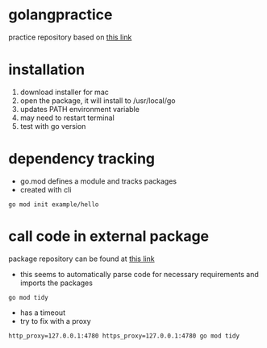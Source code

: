 # golangpractice

practice repository based on [this link](https://go.dev/doc/tutorial/getting-started#prerequisites)

# installation 

1.  download installer for mac 
2.  open the package, it will install to /usr/local/go 
3.  updates PATH environment variable 
4.  may need to restart terminal 
5.  test with go version 

# dependency tracking

- go.mod defines a module and tracks packages 
- created with cli
```console
go mod init example/hello
```

# call code in external package 

package repository can be found at [this link](pkg.go.dev)

- this seems to automatically parse code for necessary requirements and imports the packages 
```console
go mod tidy
```

- has a timeout
- try to fix with a proxy 
```console
http_proxy=127.0.0.1:4780 https_proxy=127.0.0.1:4780 go mod tidy 
```